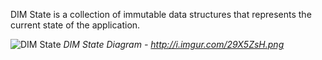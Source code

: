 DIM State is a collection of immutable data structures that represents the current state of the application.

![DIM State](http://i.imgur.com/29X5ZsH.png)
_DIM State Diagram - http://i.imgur.com/29X5ZsH.png_

